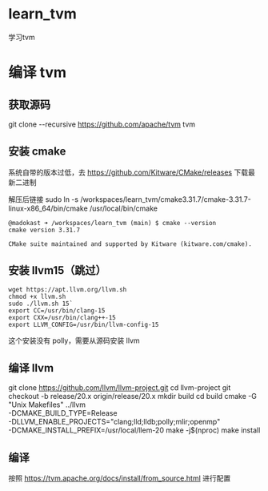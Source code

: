 # learn_tvm
学习tvm

# 编译 tvm

## 获取源码

git clone --recursive https://github.com/apache/tvm tvm

## 安装 cmake

系统自带的版本过低，去 https://github.com/Kitware/CMake/releases 下载最新二进制

解压后链接 sudo ln -s /workspaces/learn_tvm/cmake3.31.7/cmake-3.31.7-linux-x86_64/bin/cmake /usr/local/bin/cmake

```
@madokast ➜ /workspaces/learn_tvm (main) $ cmake --version
cmake version 3.31.7

CMake suite maintained and supported by Kitware (kitware.com/cmake).
```

## 安装 llvm15（跳过）

```
wget https://apt.llvm.org/llvm.sh
chmod +x llvm.sh
sudo ./llvm.sh 15`
export CC=/usr/bin/clang-15
export CXX=/usr/bin/clang++-15
export LLVM_CONFIG=/usr/bin/llvm-config-15
```

这个安装没有 polly，需要从源码安装 llvm

## 编译 llvm

git clone https://github.com/llvm/llvm-project.git
cd llvm-project
git checkout -b release/20.x origin/release/20.x
mkdir build
cd build
cmake -G "Unix Makefiles" ../llvm \
  -DCMAKE_BUILD_TYPE=Release \
  -DLLVM_ENABLE_PROJECTS="clang;lld;lldb;polly;mlir;openmp" \
  -DCMAKE_INSTALL_PREFIX=/usr/local/llem-20
make -j$(nproc)
make install

## 编译

按照 https://tvm.apache.org/docs/install/from_source.html 进行配置



